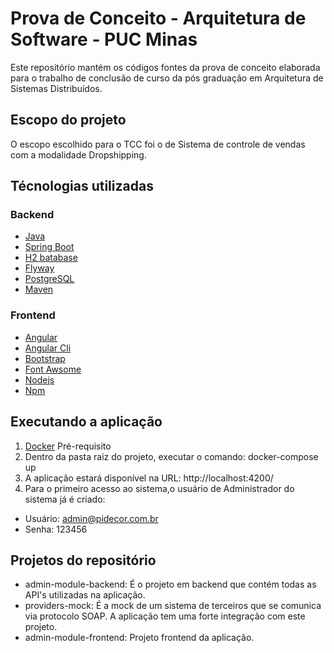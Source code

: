 # Prova de Conceito - Arquitetura de Software - PUC Minas
Este repositório mantém os códigos fontes da prova de conceito elaborada para o trabalho de conclusão de curso da pós graduação em Arquitetura de Sistemas Distribuídos.

## Escopo do projeto
O escopo escolhido para o TCC foi o de Sistema de controle de vendas com a modalidade Dropshipping.

## Técnologias utilizadas

### Backend

* [Java](https://java.com/en/download/)
* [Spring Boot](https://spring.io/projects/spring-boot)
* [H2 batabase](http://www.h2database.com/html/main.html)
* [Flyway](https://flywaydb.org/)
* [PostgreSQL](https://www.postgresql.org/download/)
* [Maven](https://maven.apache.org/)

### Frontend

* [Angular](https://angular.io/)
* [Angular Cli](https://cli.angular.io/)
* [Bootstrap](https://getbootstrap.com/)
* [Font Awsome](https://fontawesome.com/)
* [Nodejs](https://nodejs.org/en/)
* [Npm](https://www.npmjs.com/)


## Executando a aplicação

1. [Docker](https://www.docker.com/) Pré-requisito
2. Dentro da pasta raiz do projeto, executar o comando: docker-compose up
3. A aplicação estará disponível na URL: http://localhost:4200/
4. Para o primeiro acesso ao sistema,o usuário de Administrador do sistema já é criado:
  * Usuário: admin@pidecor.com.br
  * Senha: 123456

## Projetos do repositório
* admin-module-backend: É o projeto em backend que contém todas as API's utilizadas na aplicação.
* providers-mock: É a mock de um sistema de terceiros que se comunica via protocolo SOAP. A aplicação tem uma forte integração com este projeto.
* admin-module-frontend: Projeto frontend da aplicação.
